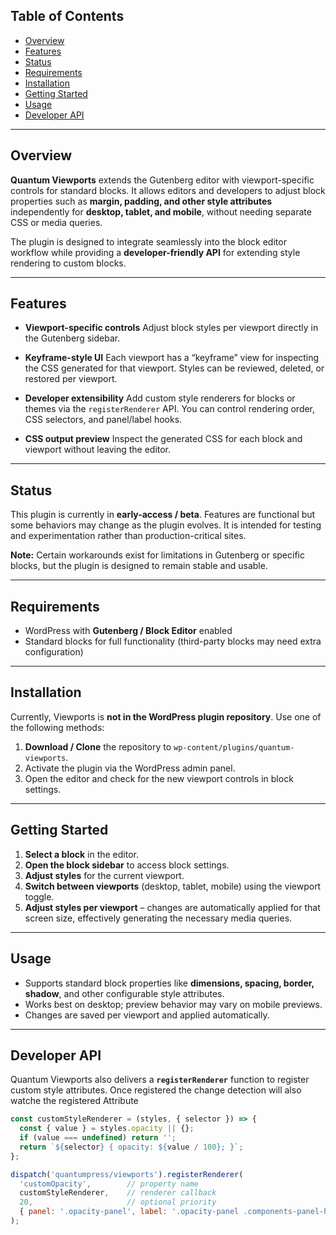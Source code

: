 ## Table of Contents

- [Overview](#overview)
- [Features](#features)
- [Status](#status)
- [Requirements](#requirements)
- [Installation](#installation)
- [Getting Started](#getting-started)
- [Usage](#usage)
- [Developer API](#developer-api)

---

## Overview

**Quantum Viewports** extends the Gutenberg editor with viewport-specific controls for standard blocks. It allows editors and developers to adjust block properties such as **margin, padding, and other style attributes** independently for **desktop, tablet, and mobile**, without needing separate CSS or media queries.

The plugin is designed to integrate seamlessly into the block editor workflow while providing a **developer-friendly API** for extending style rendering to custom blocks.

---

## Features

- **Viewport-specific controls**
  Adjust block styles per viewport directly in the Gutenberg sidebar.

- **Keyframe-style UI**
  Each viewport has a “keyframe” view for inspecting the CSS generated for that viewport. Styles can be reviewed, deleted, or restored per viewport.

- **Developer extensibility**
  Add custom style renderers for blocks or themes via the `registerRenderer` API. You can control rendering order, CSS selectors, and panel/label hooks.

- **CSS output preview**
  Inspect the generated CSS for each block and viewport without leaving the editor.

---

## Status

This plugin is currently in **early-access / beta**. Features are functional but some behaviors may change as the plugin evolves. It is intended for testing and experimentation rather than production-critical sites.

**Note:** Certain workarounds exist for limitations in Gutenberg or specific blocks, but the plugin is designed to remain stable and usable.

---

## Requirements

- WordPress with **Gutenberg / Block Editor** enabled
- Standard blocks for full functionality (third-party blocks may need extra configuration)

---

## Installation

Currently, Viewports is **not in the WordPress plugin repository**. Use one of the following methods:

1. **Download / Clone** the repository to `wp-content/plugins/quantum-viewports`.
2. Activate the plugin via the WordPress admin panel.
3. Open the editor and check for the new viewport controls in block settings.

---

## Getting Started

1. **Select a block** in the editor.
2. **Open the block sidebar** to access block settings.
3. **Adjust styles** for the current viewport.
4. **Switch between viewports** (desktop, tablet, mobile) using the viewport toggle.
5. **Adjust styles per viewport** – changes are automatically applied for that screen size, effectively generating the necessary media queries.


---

## Usage

- Supports standard block properties like **dimensions, spacing, border, shadow**, and other configurable style attributes.
- Works best on desktop; preview behavior may vary on mobile previews.
- Changes are saved per viewport and applied automatically.

---

## Developer API

Quantum Viewports also delivers a **`registerRenderer`** function to register custom style attributes.
Once registered the change detection will also watche the registered Attribute

```js
const customStyleRenderer = (styles, { selector }) => {
  const { value } = styles.opacity || {};
  if (value === undefined) return '';
  return `${selector} { opacity: ${value / 100}; }`;
};

dispatch('quantumpress/viewports').registerRenderer(
  'customOpacity',        // property name
  customStyleRenderer,    // renderer callback
  20,                     // optional priority
  { panel: '.opacity-panel', label: '.opacity-panel .components-panel-header' }
);
